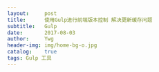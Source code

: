 ```yaml
---
layout:     post
title:      使用Gulp进行前端版本控制 解决更新缓存问题
subtitle:   Gulp
date:       2017-08-03
author:     Ywg
header-img: img/home-bg-o.jpg
catalog:    true
tags: Gulp 工具
---
```

